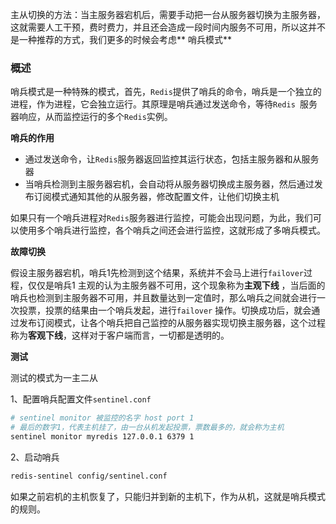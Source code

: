主从切换的方法：当主服务器宕机后，需要手动把一台从服务器切换为主服务器，这就需要人工干预，费时费力，并且还会造成一段时间内服务不可用，所以这并不是一种推荐的方式，我们更多的时候会考虑**
哨兵模式**

### 概述

哨兵模式是一种特殊的模式，首先，`Redis`提供了哨兵的命令，哨兵是一个独立的进程，作为进程，它会独立运行。其原理是哨兵通过发送命令，等待`Redis
`服务器响应，从而监控运行的多个`Redis`实例。

**哨兵的作用**

- 通过发送命令，让`Redis`服务器返回监控其运行状态，包括主服务器和从服务器
- 当哨兵检测到主服务器宕机，会自动将从服务器切换成主服务器，然后通过发布订阅模式通知其他的从服务器，修改配置文件，让他们切换主机

如果只有一个哨兵进程对`Redis`服务器进行监控，可能会出现问题，为此，我们可以使用多个哨兵进行监控，各个哨兵之间还会进行监控，这就形成了多哨兵模式。

**故障切换**

假设主服务器宕机，哨兵1先检测到这个结果，系统并不会马上进行`failover`过程，仅仅是哨兵1 主观的认为主服务器不可用，这个现象称为**主观下线**
，当后面的哨兵也检测到主服务器不可用，并且数量达到一定值时，那么哨兵之间就会进行一次投票，投票的结果由一个哨兵发起，进行`failover`
操作。切换成功后，就会通过发布订阅模式，让各个哨兵把自己监控的从服务器实现切换主服务器，这个过程称为**客观下线**，这样对于客户端而言，一切都是透明的。

**测试**

测试的模式为一主二从

1、配置哨兵配置文件`sentinel.conf`

```bash
# sentinel monitor 被监控的名字 host port 1
# 最后的数字1，代表主机挂了，由一台从机发起投票，票数最多的，就会称为主机
sentinel monitor myredis 127.0.0.1 6379 1
```

2、启动哨兵

```bash
redis-sentinel config/sentinel.conf
```

如果之前宕机的主机恢复了，只能归并到新的主机下，作为从机，这就是哨兵模式的规则。